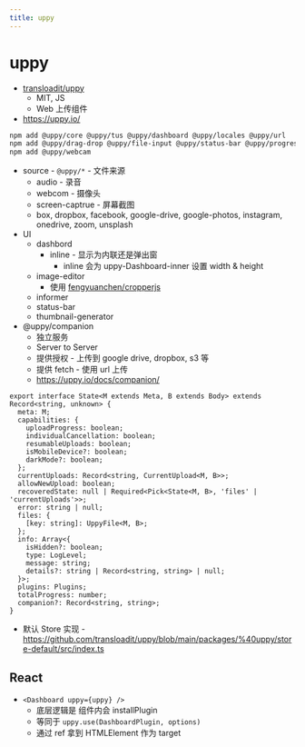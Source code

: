 ```yaml
---
title: uppy
---
```


# uppy

- [transloadit/uppy](https://github.com/transloadit/uppy)
  - MIT, JS
  - Web 上传组件
- https://uppy.io/

```bash
npm add @uppy/core @uppy/tus @uppy/dashboard @uppy/locales @uppy/url
npm add @uppy/drag-drop @uppy/file-input @uppy/status-bar @uppy/progress-bar @uppy/react
npm add @uppy/webcam
```

- source - `@uppy/*` - 文件来源
  - audio - 录音
  - webcom - 摄像头
  - screen-captrue - 屏幕截图
  - box, dropbox, facebook, google-drive, google-photos, instagram, onedrive, zoom, unsplash
- UI
  - dashbord
    - inline - 显示为内联还是弹出窗
      - inline 会为 uppy-Dashboard-inner 设置 width & height
  - image-editor
    - 使用 [fengyuanchen/cropperjs](https://github.com/fengyuanchen/cropperjs)
  - informer
  - status-bar
  - thumbnail-generator
- @uppy/companion
  - 独立服务
  - Server to Server
  - 提供授权 - 上传到 google drive, dropbox, s3 等
  - 提供 fetch - 使用 url 上传
  - https://uppy.io/docs/companion/

```tsx
export interface State<M extends Meta, B extends Body> extends Record<string, unknown> {
  meta: M;
  capabilities: {
    uploadProgress: boolean;
    individualCancellation: boolean;
    resumableUploads: boolean;
    isMobileDevice?: boolean;
    darkMode?: boolean;
  };
  currentUploads: Record<string, CurrentUpload<M, B>>;
  allowNewUpload: boolean;
  recoveredState: null | Required<Pick<State<M, B>, 'files' | 'currentUploads'>>;
  error: string | null;
  files: {
    [key: string]: UppyFile<M, B>;
  };
  info: Array<{
    isHidden?: boolean;
    type: LogLevel;
    message: string;
    details?: string | Record<string, string> | null;
  }>;
  plugins: Plugins;
  totalProgress: number;
  companion?: Record<string, string>;
}
```

- 默认 Store 实现 - https://github.com/transloadit/uppy/blob/main/packages/%40uppy/store-default/src/index.ts

## React

- `<Dashboard uppy={uppy} />`
  - 底层逻辑是 组件内会 installPlugin
  - 等同于 `uppy.use(DashboardPlugin, options)`
  - 通过 ref 拿到 HTMLElement 作为 target
